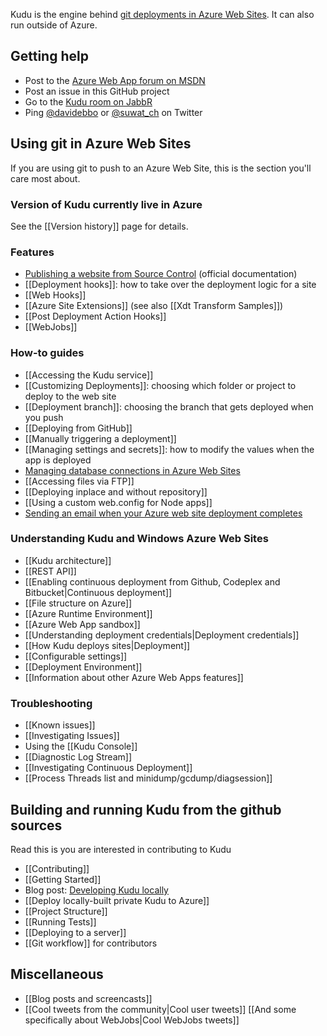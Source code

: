 Kudu is the engine behind [git deployments in Azure Web Sites](https://www.windowsazure.com/en-us/develop/nodejs/common-tasks/publishing-with-git/). It can also run outside of Azure.

## Getting help

* Post to the [Azure Web App forum on MSDN](https://social.msdn.microsoft.com/Forums/azure/en-US/home?forum=windowsazurewebsitespreview)
* Post an issue in this GitHub project
* Go to the [Kudu room on JabbR](http://jabbr.net/#/rooms/kudu)
* Ping [@davidebbo](https://twitter.com/davidebbo) or [@suwat_ch](https://twitter.com/suwat_ch) on Twitter


## Using git in Azure Web Sites

If you are using git to push to an Azure Web Site, this is the section you'll care most about.

### Version of Kudu currently live in Azure

See the [[Version history]] page for details.

### Features
* [Publishing a website from Source Control](https://azure.microsoft.com/en-us/documentation/articles/app-service-continous-deployment/) (official documentation)
* [[Deployment hooks]]: how to take over the deployment logic for a site
* [[Web Hooks]]
* [[Azure Site Extensions]] (see also [[Xdt Transform Samples]])
* [[Post Deployment Action Hooks]]
* [[WebJobs]]

### How-to guides

* [[Accessing the Kudu service]]
* [[Customizing Deployments]]: choosing which folder or project to deploy to the web site
* [[Deployment branch]]: choosing the branch that gets deployed when you push
* [[Deploying from GitHub]]
* [[Manually triggering a deployment]]
* [[Managing settings and secrets]]: how to modify the values when the app is deployed
* [Managing database connections in Azure Web Sites](http://blog.davidebbo.com/2012/09/managing-database-connections-in-azure.html)
* [[Accessing files via FTP]]
* [[Deploying inplace and without repository]]
* [[Using a custom web.config for Node apps]]
* [Sending an email when your Azure web site deployment completes](http://blog.amitapple.com/post/56390805814/deployment-email)

### Understanding Kudu and Windows Azure Web Sites

* [[Kudu architecture]]
* [[REST API]]
* [[Enabling continuous deployment from Github, Codeplex and Bitbucket|Continuous deployment]]
* [[File structure on Azure]]
* [[Azure Runtime Environment]]
* [[Azure Web App sandbox]]
* [[Understanding deployment credentials|Deployment credentials]]
* [[How Kudu deploys sites|Deployment]]
* [[Configurable settings]]
* [[Deployment Environment]]
* [[Information about other Azure Web Apps features]]

### Troubleshooting

* [[Known issues]]
* [[Investigating Issues]]
* Using the [[Kudu Console]]
* [[Diagnostic Log Stream]]
* [[Investigating Continuous Deployment]]
* [[Process Threads list and minidump/gcdump/diagsession]]

## Building and running Kudu from the github sources

Read this is you are interested in contributing to Kudu

* [[Contributing]]
* [[Getting Started]]
* Blog post: [Developing Kudu locally](http://blog.davidebbo.com/2012/06/developing-kudu-locally-and-on-azure.html)
* [[Deploy locally-built private Kudu to Azure]]
* [[Project Structure]]
* [[Running Tests]]
* [[Deploying to a server]]
* [[Git workflow]] for contributors

## Miscellaneous

* [[Blog posts and screencasts]]
* [[Cool tweets from the community|Cool user tweets]] [[And some specifically about WebJobs|Cool WebJobs tweets]]